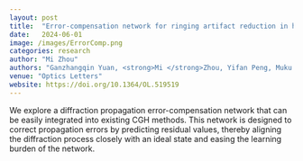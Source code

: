 ```yaml
---
layout: post
title:  "Error-compensation network for ringing artifact reduction in holographic displays"
date:   2024-06-01 
image: /images/ErrorComp.png
categories: research
author: "Mi Zhou"
authors: "Ganzhangqin Yuan, <strong>Mi </strong>Zhou, Yifan Peng, Muku Chen, and Zihan Geng"
venue: "Optics Letters"
website: https://doi.org/10.1364/OL.519519
---
```

We explore a diffraction propagation error-compensation network that can be easily integrated into existing CGH methods. This network is designed to correct propagation errors by predicting residual values, thereby aligning the diffraction process closely with an ideal state and easing the learning burden of the network.